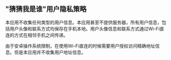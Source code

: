 ## "猜猜我是谁"用户隐私策略

本应用不收集任何类型的用户信息。本应用甚至不提供服务器，所有用户信息，包括用户头像和联系方式均保存在手机本地。用户头像信息和联系方式通过Wi-Fi直连的方式在相邻手机之间传递。

由于安卓操作系统限制，在使用Wi-Fi直连的时候需要用户授权访问精确地址信息。但是本应用并不收集用户地址信息。
